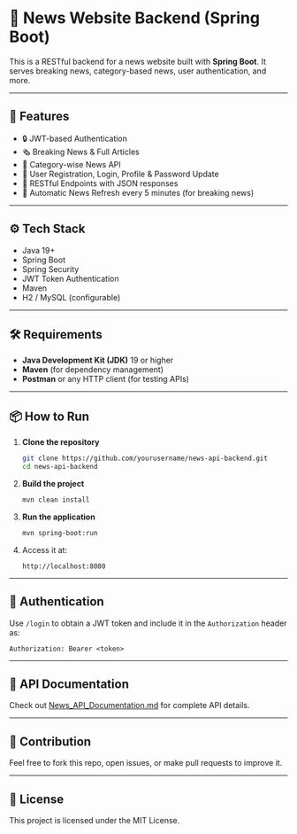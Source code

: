
# 📰 News Website Backend (Spring Boot)

This is a RESTful backend for a news website built with **Spring Boot**. It serves breaking news, category-based news, user authentication, and more.

---

## 🚀 Features

- 🔒 JWT-based Authentication
- 🗞️ Breaking News & Full Articles
- 📂 Category-wise News API
- 👥 User Registration, Login, Profile & Password Update
- 📡 RESTful Endpoints with JSON responses
- 📅 Automatic News Refresh every 5 minutes (for breaking news)

---

## ⚙️ Tech Stack

- Java 19+
- Spring Boot
- Spring Security
- JWT Token Authentication
- Maven
- H2 / MySQL (configurable)

---

## 🛠️ Requirements

- **Java Development Kit (JDK)** 19 or higher
- **Maven** (for dependency management)
- **Postman** or any HTTP client (for testing APIs)

---

## 📦 How to Run

1. **Clone the repository**  
   ```bash
   git clone https://github.com/yourusername/news-api-backend.git
   cd news-api-backend
   ```

2. **Build the project**  
   ```bash
   mvn clean install
   ```

3. **Run the application**  
   ```bash
   mvn spring-boot:run
   ```

4. Access it at:  
   ```
   http://localhost:8080
   ```

---

## 🔐 Authentication

Use `/login` to obtain a JWT token and include it in the `Authorization` header as:
```
Authorization: Bearer <token>
```

---

## 📄 API Documentation

Check out [News_API_Documentation.md](./News_API_Documentation.md) for complete API details.

---

## 🤝 Contribution

Feel free to fork this repo, open issues, or make pull requests to improve it.

---

## 📃 License

This project is licensed under the MIT License.
